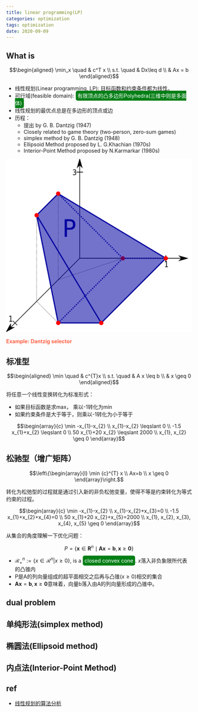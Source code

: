 ```yaml
---
title: linear programming(LP)
categories: optimization
tags: optimization
date: 2020-09-09
---
```


## What is

$$\begin{aligned}
\min_x \quad & c^T x \\
s.t. \quad & Dx\leq d \\
& Ax = b
\end{aligned}$$

- 线性规划(Linear programming, LP): 目标函数和约束条件都为线性。
- 可行域(feasible domain): <font style='background: #007f16;color: #ffffff;opacity:1.0; border-radius: 5px; padding:5px;'>有限顶点的凸多边形Polyhedra(三维中则是多面体)</font>
- 线性规划的最优点总是在多边形的顶点或边
- 历程：
    - 提出 by G. B. Dantzig (1947)
    - Closely related to game theory (two-person, zero-sum games)
    - simplex method by G. B. Dantzig (1948)
    - Ellipsoid Method proposed by L. G.Khachian (1970s)
    - Interior-Point Method proposed by N.Karmarkar (1980s)

![3dpoly](imgs/3dpoly.svg)

**<font color='Tomato'>Example: Dantzig selector</font>**



## 标准型

$$\begin{aligned}
\min  \quad & c^{T}x \\
s.t. \quad & A x \leq b \\
& x \geq 0
\end{aligned}$$

将任意一个线性变换转化为标准形式：

- 如果目标函数是求max， 乘以-1转化为min
- 如果约束条件是大于等于，则乘以-1转化为小于等于

$$\begin{array}{c}
\min -x_{1}-x_{2} \\
x_{1}-x_{2} \leqslant 0 \\
-1.5 x_{1}+x_{2} \leqslant 0 \\
50 x_{1}+20 x_{2} \leqslant 2000 \\
x_{1}, x_{2} \geq 0
\end{array}$$

## 松驰型（增广矩阵）

$$\left\{\begin{array}{l}
\min {c}^{T} x \\
Ax=b \\
x \geq 0
\end{array}\right.$$

转化为松弛型的过程就是通过引入新的非负松弛变量，使得不等是约束转化为等式约束的过程。

$$\begin{array}{c}
\min -x_{1}-x_{2} \\
x_{1}-x_{2}+x_{3}=0 \\
-1.5 x_{1}+x_{2}+x_{4}=0 \\
50 x_{1}+20 x_{2}+x_{5}=2000 \\
x_{1}, x_{2}, x_{3}, x_{4}, x_{5} \geq 0
\end{array}$$

从集合的角度理解一下优化问题：

$$P=\left\{\mathbf{x} \in \mathbf{R}^{n} \mid \mathbf{A} \mathbf{x}=\mathbf{b}, \mathbf{x} \geq \mathbf{0}\right\}$$

- $\mathcal{R}_{+}^n := \{x\in \mathcal{R}^n | x\geq 0\}$, is a <font style='background: #007f16;color: #ffffff;opacity:1.0; border-radius: 5px; padding:5px;'>closed convex cone</font>. $x$落入非负象限所代表的凸锥内
- P是A的列向量组成的超平面相交之后再与凸锥($x\geq 0$)相交的集合
- $\mathbf{A} \mathbf{x}=\mathbf{b}, \mathbf{x} \geq \mathbf{0}$意味着，向量b落入由A的列向量形成的凸锥中。

## dual problem



## 单纯形法(simplex method)
## 椭圆法(Ellipsoid method)
## 内点法(Interior-Point Method)


## ref

- [线性规划的算法分析](https://www.jianshu.com/p/a0fc8a57f452)